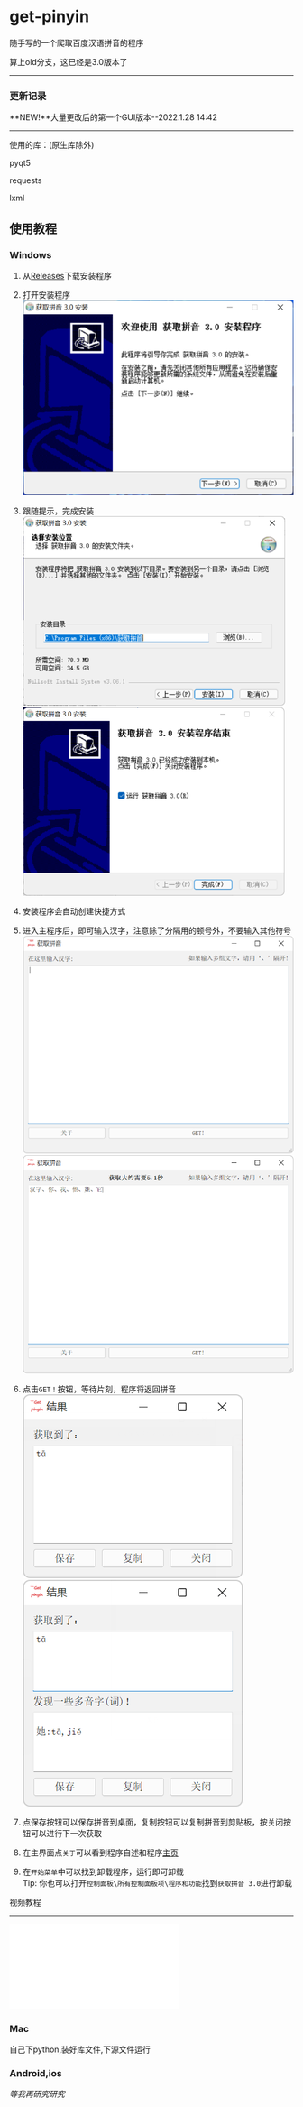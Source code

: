 # get-pinyin
 
随手写的一个爬取百度汉语拼音的程序

算上old分支，这已经是3.0版本了
___

### 更新记录

**NEW!**大量更改后的第一个GUI版本--2022.1.28 14:42

___

使用的库：(原生库除外)

pyqt5

requests

lxml


## 使用教程

### Windows

1. 从[Releases](https://github.com/link-fgfgui/get-pinyin/releases)下载安装程序

2. 打开安装程序<br>![image](media/image5.png)

3. 跟随提示，完成安装<br>![image](media/image7.png)<br>![image](media/image6.png)

4. 安装程序会自动创建快捷方式<br>

5. 进入主程序后，即可输入汉字，注意除了分隔用的顿号外，不要输入其他符号<br>![image](media/image2.png)![image](media/image9.png)

6. 点击`GET！`按钮，等待片刻，程序将返回拼音<br>![image](media/image4.png)![image](media/image3.png)

7. 点保存按钮可以保存拼音到桌面，复制按钮可以复制拼音到剪贴板，按关闭按钮可以进行下一次获取

8. 在主界面点`关于`可以看到程序自述和程序[主页](https://github.com/link-fgfgui/get-pinyin)

9. 在`开始菜单`中可以找到卸载程序，运行即可卸载<br>Tip: 你也可以打开`控制面板\所有控制面板项\程序和功能`找到`获取拼音 3.0`进行卸载<br>

视频教程
____
<iframe src="//player.bilibili.com/player.html?aid=423609878&bvid=BV1V3411a7dR&cid=496605071&page=1" scrolling="no" border="0" frameborder="no" framespacing="0" allowfullscreen="true"> </iframe>

### Mac
自己下python,装好库文件,下源文件运行

### Android,ios

*等我再研究研究*
